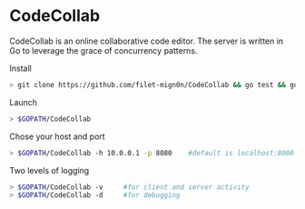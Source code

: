 # CodeCollab

CodeCollab is an online collaborative code editor. The server is written in Go to leverage the grace of concurrency patterns.

Install
```sh
> git clone https://github.com/filet-mign0n/CodeCollab && go test && go install
```

Launch
```sh
> $GOPATH/CodeCollab
```

Chose your host and port
```sh
> $GOPATH/CodeCollab -h 10.0.0.1 -p 8080	#default is localhost:8000
```

Two levels of logging
```sh
> $GOPATH/CodeCollab -v		#for client and server activity
> $GOPATH/CodeCollab -d		#for debugging
```
